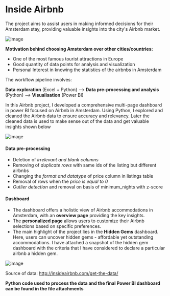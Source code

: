 # Inside Airbnb

The project aims to assist users in making informed decisions for their Amsterdam stay, providing valuable insights into the city's Airbnb market. 

![image](https://github.com/snehakhirwal02/BI-Project-Inside-Airbnb/assets/111349244/04a9b368-0424-4775-af98-62d576f48682)

**Motivation behind choosing Amsterdam over other cities/countries:**
- One of the most famous tourist attractions in Europe
- Good quantity of data points for analysis and visualization
- Personal Interest in knowing the statistics of the airbnbs in Amsterdam

The workflow pipeline involves:

 **Data exploration** (Excel + Python) --> **Data pre-processing and analysis** (Python) --> **Visualisation** (Power BI)

In this Airbnb project, I developed a comprehensive multi-page dashboard in power BI focused on Airbnb in Amsterdam. Using Python, I explored and cleaned the Airbnb data to ensure accuracy and relevancy. Later the cleaned data is used to make sense out of the data and get valuable insights shown below

![image](https://github.com/snehakhirwal02/BI-Project-Inside-Airbnb/assets/111349244/084a20a0-0498-4114-9299-605197d942c6)

#### Data pre-processing
 
- Deletion of _irrelevant and blank columns_ 
- Removing of _duplicate rows_ with same ids of the listing but different airbnbs
- Changing the _format and datatype_ of price column in listings table
- Removal of rows when the _price is equal to 0_
- _Outlier detection_ and removal on basis of minimum_nights with z-score

#### Dashboard

- The dashboard offers a holistic view of Airbnb accommodations in Amsterdam, with an **overview page** providing the key insights. 
- The **personalized page** allows users to customize their Airbnb selections based on specific preferences.
- The main highlight of the project lies in the **Hidden Gems** dashboard. Here, users can uncover hidden gems - affordable yet outstanding accommodations. I have attached a snapshot of the hidden gem dashboard with the criteria that I have considered to declare a particular airbnb a hidden gem. 

![image](https://github.com/snehakhirwal02/BI-Project-Inside-Airbnb/assets/111349244/710ecbf7-caa5-4bab-bfb5-25c9b39188c4)

Source of data: http://insideairbnb.com/get-the-data/

**Python code used to process the data and the final Power BI dashboard can be found in the file attachments**
